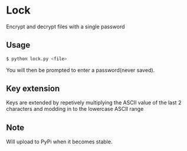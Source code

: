 # Lock
Encrypt and decrypt files with a single password

## Usage
```sh
$ python lock.py <file>
```
You will then be prompted to enter a password(never saved).

## Key extension
Keys are extended by repetively multiplying the ASCII value of the last 2 characters and modding in to the lowercase ASCII range

## Note
Will upload to PyPi when it becomes stable.
